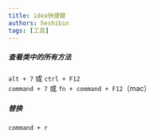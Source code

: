 ```yaml
---
title: idea快捷键
authors: heshibin
tags: [工具]
---
```


##### 查看类中的所有方法
`alt + 7`  或 `ctrl + F12`  
`command + 7`  或  `fn + command + F12`（mac）  

##### 替换
`command + r`
